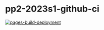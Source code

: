 # pp2-2023s1-github-ci
[![pages-build-deployment](https://github.com/ltacchini/pp2-2023s1-github-ci/actions/workflows/pages/pages-build-deployment/badge.svg)](https://github.com/ltacchini/pp2-2023s1-github-ci/actions/workflows/pages/pages-build-deployment)
